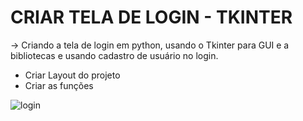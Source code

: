 # CRIAR TELA DE LOGIN - TKINTER


-> Criando a tela de login em python, usando o Tkinter para GUI e a bibliotecas e usando cadastro de usuário no login.

- Criar Layout do projeto
- Criar as funções



![login](https://user-images.githubusercontent.com/43301551/215276988-d116cd5b-c841-43c9-8943-d4ce6879489e.png)
